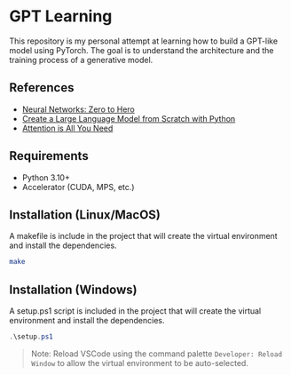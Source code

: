 # GPT Learning

This repository is my personal attempt at learning how to build a GPT-like model using PyTorch. The goal is to understand the architecture and the training process of a generative model.

## References

- [Neural Networks: Zero to Hero](https://www.youtube.com/watch?v=VMj-3S1tku0&list=PLAqhIrjkxbuWI23v9cThsA9GvCAUhRvKZ)
- [Create a Large Language Model from Scratch with Python](https://www.youtube.com/watch?v=UU1WVnMk4E8&list=PLdR6MEBPfLDl-PMbBXkS_EPzBbqyhG4Zt)
- [Attention is All You Need](https://arxiv.org/abs/1706.03762)

## Requirements

- Python 3.10+
- Accelerator (CUDA, MPS, etc.)

## Installation (Linux/MacOS)

A makefile is include in the project that will create the virtual environment and install the dependencies.

```bash
make
```

## Installation (Windows)

A setup.ps1 script is included in the project that will create the virtual environment and install the dependencies.

```powershell
.\setup.ps1
```

> Note: Reload VSCode using the command palette `Developer: Reload Window` to allow the virtual environment to be auto-selected.